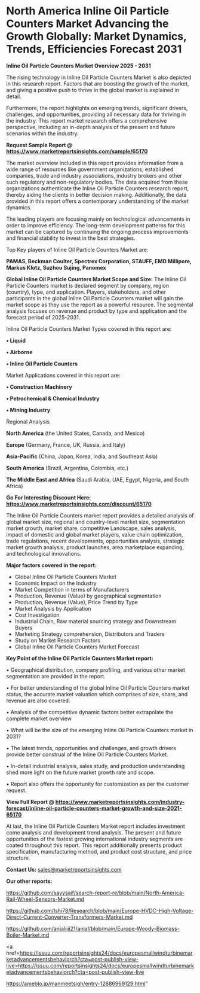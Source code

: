 # North America Inline Oil Particle Counters Market Advancing the Growth Globally: Market Dynamics, Trends, Efficiencies Forecast 2031

<Strong> Inline Oil Particle Counters Market Overview 2025 - 2031</strong>

The rising technology in Inline Oil Particle Counters Market is also depicted in this research report. Factors that are boosting the growth of the market, and giving a positive push to thrive in the global market is explained in detail.

Furthermore, the report highlights on emerging trends, significant drivers, challenges, and opportunities, providing all necessary data for thriving in the industry. This report market research offers a comprehensive perspective, including an in-depth analysis of the present and future scenarios within the industry.

<strong>Request Sample Report @ <a href=https://www.marketreportsinsights.com/sample/65170>https://www.marketreportsinsights.com/sample/65170</a></strong>

The market overview included in this report provides information from a wide range of resources like government organizations, established companies, trade and industry associations, industry brokers and other such regulatory and non-regulatory bodies. The data acquired from these organizations authenticate the Inline Oil Particle Counters research report, thereby aiding the clients in better decision making. Additionally, the data provided in this report offers a contemporary understanding of the market dynamics.

The leading players are focusing mainly on technological advancements in order to improve efficiency. The long-term development patterns for this market can be captured by continuing the ongoing process improvements and financial stability to invest in the best strategies.

Top Key players of Inline Oil Particle Counters Market are:

<strong>PAMAS, Beckman Coulter, Spectrex Corporation, STAUFF, EMD Millipore, Markus Klotz, Suzhou Sujing, Panomex</strong>

<strong><b>Global Inline Oil Particle Counters Market Scope and Size:</b></strong>
The Inline Oil Particle Counters market is declared segment by company, region (country), type, and application. Players, stakeholders, and other participants in the global Inline Oil Particle Counters market will gain the market scope as they use the report as a powerful resource. The segmental analysis focuses on revenue and product by type and application and the forecast period of 2025-2031.

Inline Oil Particle Counters Market Types covered in this report are:

<strong>• Liquid

• Airborne

• Inline Oil Particle Counters</strong>

Market Applications covered in this report are:

<strong>• Construction Machinery

• Petrochemical & Chemical Industry

• Mining Industry</strong> 

Regional Analysis

<strong>North America</strong> (the United States, Canada, and Mexico)

<strong>Europe</strong> (Germany, France, UK, Russia, and Italy)

<strong>Asia-Pacific</strong> (China, Japan, Korea, India, and Southeast Asia)

<strong>South America</strong> (Brazil, Argentina, Colombia, etc.)

<strong>The Middle East and Africa</strong> (Saudi Arabia, UAE, Egypt, Nigeria, and South Africa)

<strong>Go For Interesting Discount Here: <a href=https://www.marketreportsinsights.com/discount/65170>https://www.marketreportsinsights.com/discount/65170</a></strong>

The Inline Oil Particle Counters market report provides a detailed analysis of global market size, regional and country-level market size, segmentation market growth, market share, competitive Landscape, sales analysis, impact of domestic and global market players, value chain optimization, trade regulations, recent developments, opportunities analysis, strategic market growth analysis, product launches, area marketplace expanding, and technological innovations.

<strong><b>Major factors covered in the report:</b></strong>
<ul>
  <li>Global Inline Oil Particle Counters Market </li>
  <li>Economic Impact on the Industry</li>
  <li>Market Competition in terms of Manufacturers</li>
  <li>Production, Revenue (Value) by geographical segmentation</li>
  <li>Production, Revenue (Value), Price Trend by Type</li>
  <li>Market Analysis by Application</li>
  <li>Cost Investigation</li>
  <li>Industrial Chain, Raw material sourcing strategy and Downstream Buyers</li>
  <li>Marketing Strategy comprehension, Distributors and Traders</li>
  <li>Study on Market Research Factors</li>
  <li>Global Inline Oil Particle Counters Market Forecast</li>
</ul>

<strong><b>Key Point of the Inline Oil Particle Counters Market report:</b></strong>

• Geographical distribution, company profiling, and various other market segmentation are provided in the report.

• For better understanding of the global Inline Oil Particle Counters market status, the accurate market valuation which comprises of size, share, and revenue are also covered.

• Analysis of the competitive dynamic factors better extrapolate the complete market overview

• What will be the size of the emerging Inline Oil Particle Counters market in 2031?

• The latest trends, opportunities and challenges, and growth drivers provide better construal of the Inline Oil Particle Counters Market.

• In-detail industrial analysis, sales study, and production understanding shed more light on the future market growth rate and scope.

• Report also offers the opportunity for customization as per the customer request.

<strong><b>View Full Report @ <a href=https://www.marketreportsinsights.com/industry-forecast/inline-oil-particle-counters-market-growth-and-size-2021-65170>https://www.marketreportsinsights.com/industry-forecast/inline-oil-particle-counters-market-growth-and-size-2021-65170</a></b></strong>


At last, the Inline Oil Particle Counters Market report includes investment come analysis and development trend analysis. The present and future opportunities of the fastest growing international industry segments are coated throughout this report. This report additionally presents product specification, manufacturing method, and product cost structure, and price structure.

<strong>Contact Us:</strong>
sales@marketreportsinsights.com

<strong>Our other reports:</strong>

<a href=https://github.com/sayysaif/search-report-re/blob/main/North-America-Rail-Wheel-Sensors-Market.md>https://github.com/sayysaif/search-report-re/blob/main/North-America-Rail-Wheel-Sensors-Market.md</a>

<a href=https://github.com/Ishi78/Research/blob/main/Europe-HVDC-High-Voltage-Direct-Current-Converter-Transformers-Market.md>https://github.com/Ishi78/Research/blob/main/Europe-HVDC-High-Voltage-Direct-Current-Converter-Transformers-Market.md</a>

<a href=https://github.com/anjaliiii21/anjal/blob/main/Europe-Woody-Biomass-Boiler-Market.md>https://github.com/anjaliiii21/anjal/blob/main/Europe-Woody-Biomass-Boiler-Market.md</a>

<a href=https://issuu.com/reportsinsights24/docs/europesmallwindturbinemarketadvancementsbehaviorch?cta=post-publish-view-live>https://issuu.com/reportsinsights24/docs/europesmallwindturbinemarketadvancementsbehaviorch?cta=post-publish-view-live</a>

<a href=https://ameblo.jp/manmeetsigh/entry-12886969129.html>https://ameblo.jp/manmeetsigh/entry-12886969129.html</a>"
